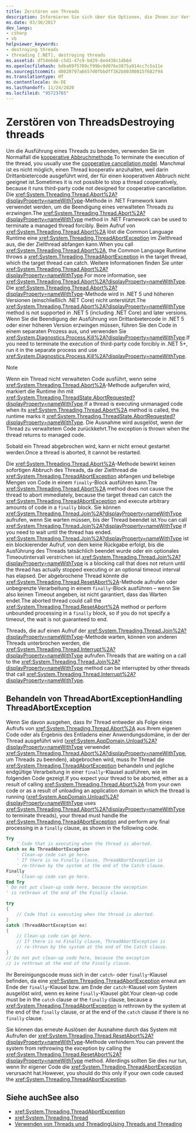 ```yaml
---
title: Zerstören von Threads
description: Informieren Sie sich über die Optionen, die Ihnen zur Verfügung stehen, wenn Sie einen Thread in .NET entfernen müssen. Dies umfasst u. a. kooperative Abbrüche oder die Methode „Thread.Abort“. Informationen zu „ThreadAbortException“
ms.date: 03/30/2017
dev_langs:
- csharp
- vb
helpviewer_keywords:
- destroying threads
- threading [.NET], destroying threads
ms.assetid: df54e648-c5d1-47c9-bd29-8e4438c1db6d
ms.openlocfilehash: bdba09f5709cf99bc0d076e3875a914cc7c5a11e
ms.sourcegitcommit: d8020797a6657d0fbbdff362b80300815f682f94
ms.translationtype: HT
ms.contentlocale: de-DE
ms.lasthandoff: 11/24/2020
ms.locfileid: "95723765"
---
```

# <a name="destroying-threads"></a><span data-ttu-id="23a47-104">Zerstören von Threads</span><span class="sxs-lookup"><span data-stu-id="23a47-104">Destroying threads</span></span>

<span data-ttu-id="23a47-105">Um die Ausführung eines Threads zu beenden, verwenden Sie im Normalfall die [kooperative Abbruchmethode](cancellation-in-managed-threads.md).</span><span class="sxs-lookup"><span data-stu-id="23a47-105">To terminate the execution of the thread, you usually use the [cooperative cancellation model](cancellation-in-managed-threads.md).</span></span> <span data-ttu-id="23a47-106">Manchmal ist es nicht möglich, einen Thread kooperativ anzuhalten, weil darin Drittanbietercode ausgeführt wird, der für einen kooperativen Abbruch nicht geeignet ist.</span><span class="sxs-lookup"><span data-stu-id="23a47-106">Sometimes it is not possible to stop a thread cooperatively, because it runs third-party code not designed for cooperative cancellation.</span></span> <span data-ttu-id="23a47-107">Die <xref:System.Threading.Thread.Abort%2A?displayProperty=nameWithType>-Methode in .NET Framework kann verwendet werden, um die Beendigung eines verwalteten Threads zu erzwingen.</span><span class="sxs-lookup"><span data-stu-id="23a47-107">The <xref:System.Threading.Thread.Abort%2A?displayProperty=nameWithType> method in .NET Framework can be used to terminate a managed thread forcibly.</span></span> <span data-ttu-id="23a47-108">Beim Aufruf von <xref:System.Threading.Thread.Abort%2A> löst die Common Language Runtime eine <xref:System.Threading.ThreadAbortException> im Zielthread aus, die der Zielthread abfangen kann.</span><span class="sxs-lookup"><span data-stu-id="23a47-108">When you call <xref:System.Threading.Thread.Abort%2A>, the Common Language Runtime throws a <xref:System.Threading.ThreadAbortException> in the target thread, which the target thread can catch.</span></span> <span data-ttu-id="23a47-109">Weitere Informationen finden Sie unter <xref:System.Threading.Thread.Abort%2A?displayProperty=nameWithType>.</span><span class="sxs-lookup"><span data-stu-id="23a47-109">For more information, see <xref:System.Threading.Thread.Abort%2A?displayProperty=nameWithType>.</span></span> <span data-ttu-id="23a47-110">Die <xref:System.Threading.Thread.Abort%2A?displayProperty=nameWithType>-Methode wird in .NET 5 und höheren Versionen (einschließlich .NET Core) nicht unterstützt.</span><span class="sxs-lookup"><span data-stu-id="23a47-110">The <xref:System.Threading.Thread.Abort%2A?displayProperty=nameWithType> method is not supported in .NET 5 (including .NET Core) and later versions.</span></span> <span data-ttu-id="23a47-111">Wenn Sie die Beendigung der Ausführung von Drittanbietercode in .NET 5 oder einer höheren Version erzwingen müssen, führen Sie den Code in einem separaten Prozess aus, und verwenden Sie <xref:System.Diagnostics.Process.Kill%2A?displayProperty=nameWithType>.</span><span class="sxs-lookup"><span data-stu-id="23a47-111">If you need to terminate the execution of third-party code forcibly in .NET 5+, run it in the separate process and use <xref:System.Diagnostics.Process.Kill%2A?displayProperty=nameWithType>.</span></span>

> [!NOTE]
> <span data-ttu-id="23a47-112">Wenn ein Thread nicht verwalteten Code ausführt, wenn seine <xref:System.Threading.Thread.Abort%2A>-Methode aufgerufen wird, markiert die Runtime ihn mit <xref:System.Threading.ThreadState.AbortRequested?displayProperty=nameWithType>.</span><span class="sxs-lookup"><span data-stu-id="23a47-112">If a thread is executing unmanaged code when its <xref:System.Threading.Thread.Abort%2A> method is called, the runtime marks it <xref:System.Threading.ThreadState.AbortRequested?displayProperty=nameWithType>.</span></span> <span data-ttu-id="23a47-113">Die Ausnahme wird ausgelöst, wenn der Thread zu verwaltetem Code zurückkehrt.</span><span class="sxs-lookup"><span data-stu-id="23a47-113">The exception is thrown when the thread returns to managed code.</span></span>  
  
 <span data-ttu-id="23a47-114">Sobald ein Thread abgebrochen wird, kann er nicht erneut gestartet werden.</span><span class="sxs-lookup"><span data-stu-id="23a47-114">Once a thread is aborted, it cannot be restarted.</span></span>  
  
 <span data-ttu-id="23a47-115">Die <xref:System.Threading.Thread.Abort%2A>-Methode bewirkt keinen sofortigen Abbruch des Threads, da der Zielthread die <xref:System.Threading.ThreadAbortException> abfangen und beliebige Mengen von Code in einem `finally`-Block ausführen kann.</span><span class="sxs-lookup"><span data-stu-id="23a47-115">The <xref:System.Threading.Thread.Abort%2A> method does not cause the thread to abort immediately, because the target thread can catch the <xref:System.Threading.ThreadAbortException> and execute arbitrary amounts of code in a `finally` block.</span></span> <span data-ttu-id="23a47-116">Sie können <xref:System.Threading.Thread.Join%2A?displayProperty=nameWithType> aufrufen, wenn Sie warten müssen, bis der Thread beendet ist.</span><span class="sxs-lookup"><span data-stu-id="23a47-116">You can call <xref:System.Threading.Thread.Join%2A?displayProperty=nameWithType> if you need to wait until the thread has ended.</span></span> <span data-ttu-id="23a47-117"><xref:System.Threading.Thread.Join%2A?displayProperty=nameWithType> ist ein blockierender Aufruf, von dem keine Rückgabe erfolgt, bis die Ausführung des Threads tatsächlich beendet wurde oder ein optionales Timeoutintervall verstrichen ist.</span><span class="sxs-lookup"><span data-stu-id="23a47-117"><xref:System.Threading.Thread.Join%2A?displayProperty=nameWithType> is a blocking call that does not return until the thread has actually stopped executing or an optional timeout interval has elapsed.</span></span> <span data-ttu-id="23a47-118">Der abgebrochene Thread könnte die <xref:System.Threading.Thread.ResetAbort%2A>-Methode aufrufen oder unbegrenzte Verarbeitung in einem `finally`-Block ausführen – wenn Sie also keinen Timeout angeben, ist nicht garantiert, dass das Warten endet.</span><span class="sxs-lookup"><span data-stu-id="23a47-118">The aborted thread could call the <xref:System.Threading.Thread.ResetAbort%2A> method or perform unbounded processing in a `finally` block, so if you do not specify a timeout, the wait is not guaranteed to end.</span></span>  
  
 <span data-ttu-id="23a47-119">Threads, die auf einen Aufruf der <xref:System.Threading.Thread.Join%2A?displayProperty=nameWithType>-Methode warten, können von anderen Threads unterbrochen werden, die <xref:System.Threading.Thread.Interrupt%2A?displayProperty=nameWithType> aufrufen.</span><span class="sxs-lookup"><span data-stu-id="23a47-119">Threads that are waiting on a call to the <xref:System.Threading.Thread.Join%2A?displayProperty=nameWithType> method can be interrupted by other threads that call <xref:System.Threading.Thread.Interrupt%2A?displayProperty=nameWithType>.</span></span>  
  
## <a name="handling-threadabortexception"></a><span data-ttu-id="23a47-120">Behandeln von ThreadAbortException</span><span class="sxs-lookup"><span data-stu-id="23a47-120">Handling ThreadAbortException</span></span>  

 <span data-ttu-id="23a47-121">Wenn Sie davon ausgehen, dass Ihr Thread entweder als Folge eines Aufrufs von <xref:System.Threading.Thread.Abort%2A> aus Ihrem eigenen Code oder als Ergebnis des Entladens einer Anwendungsdomäne, in der der Thread ausgeführt wird (<xref:System.AppDomain.Unload%2A?displayProperty=nameWithType> verwendet <xref:System.Threading.Thread.Abort%2A?displayProperty=nameWithType>, um Threads zu beenden), abgebrochen wird, muss Ihr Thread die <xref:System.Threading.ThreadAbortException> behandeln und jegliche endgültige Verarbeitung in einer `finally`-Klausel ausführen, wie im folgenden Code gezeigt.</span><span class="sxs-lookup"><span data-stu-id="23a47-121">If you expect your thread to be aborted, either as a result of calling <xref:System.Threading.Thread.Abort%2A> from your own code or as a result of unloading an application domain in which the thread is running (<xref:System.AppDomain.Unload%2A?displayProperty=nameWithType> uses <xref:System.Threading.Thread.Abort%2A?displayProperty=nameWithType> to terminate threads), your thread must handle the <xref:System.Threading.ThreadAbortException> and perform any final processing in a `finally` clause, as shown in the following code.</span></span>  
  
```vb  
Try  
    ' Code that is executing when the thread is aborted.  
Catch ex As ThreadAbortException  
    ' Clean-up code can go here.  
    ' If there is no Finally clause, ThreadAbortException is  
    ' re-thrown by the system at the end of the Catch clause.
Finally  
    ' Clean-up code can go here.  
End Try  
' Do not put clean-up code here, because the exception
' is rethrown at the end of the Finally clause.  
```  
  
```csharp  
try
{  
    // Code that is executing when the thread is aborted.  
}
catch (ThreadAbortException ex)
{  
    // Clean-up code can go here.  
    // If there is no Finally clause, ThreadAbortException is  
    // re-thrown by the system at the end of the Catch clause.
}  
// Do not put clean-up code here, because the exception
// is rethrown at the end of the Finally clause.  
```  
  
 <span data-ttu-id="23a47-122">Ihr Bereinigungscode muss sich in der `catch`- oder `finally`-Klausel befinden, da eine <xref:System.Threading.ThreadAbortException> erneut am Ende der `finally`-Klausel bzw. am Ende der `catch`-Klausel vom System ausgelöst wird, wenn es keine `finally`-Klausel gibt.</span><span class="sxs-lookup"><span data-stu-id="23a47-122">Your clean-up code must be in the `catch` clause or the `finally` clause, because a <xref:System.Threading.ThreadAbortException> is rethrown by the system at the end of the `finally` clause, or at the end of the `catch` clause if there is no `finally` clause.</span></span>  
  
 <span data-ttu-id="23a47-123">Sie können das erneute Auslösen der Ausnahme durch das System mit Aufrufen der <xref:System.Threading.Thread.ResetAbort%2A?displayProperty=nameWithType>-Methode verhindern.</span><span class="sxs-lookup"><span data-stu-id="23a47-123">You can prevent the system from rethrowing the exception by calling the <xref:System.Threading.Thread.ResetAbort%2A?displayProperty=nameWithType> method.</span></span> <span data-ttu-id="23a47-124">Allerdings sollten Sie dies nur tun, wenn Ihr eigener Code die <xref:System.Threading.ThreadAbortException> verursacht hat.</span><span class="sxs-lookup"><span data-stu-id="23a47-124">However, you should do this only if your own code caused the <xref:System.Threading.ThreadAbortException>.</span></span>  
  
## <a name="see-also"></a><span data-ttu-id="23a47-125">Siehe auch</span><span class="sxs-lookup"><span data-stu-id="23a47-125">See also</span></span>

- <xref:System.Threading.ThreadAbortException>
- <xref:System.Threading.Thread>
- [<span data-ttu-id="23a47-126">Verwenden von Threads und Threading</span><span class="sxs-lookup"><span data-stu-id="23a47-126">Using Threads and Threading</span></span>](using-threads-and-threading.md)
